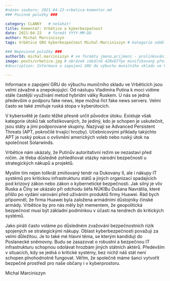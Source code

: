 ```yaml
---
#název souboru: 2021-04-22-vrbetice-komentar.md
### Povinné položky ###

category: CLANKY   # nešahat!
title: Komentář: Vrbětice a kyberbezpečnost
date: 2021-04-22   # formát YYYY-MM-DD
author: Michal Marciniszyn
tags: Vrbětice GRU kyberbezpečnost Michal-Marciniszyn # kategorie odděleny mezerami, např. volby zemědělství životní-prostředí piráti (viz https://jihomoravsky.pirati.cz/tags/)

### Nepovinné položky ###
authorId: michal.marciniszyn # ve formátu jmeno.prijmeni - prolinkování s profilem přes uid
image: posts/vrbetice.jpg # obrázek ideálně 420x677px minifikovaný přes https://tinypng.com/
#description: Informace o zapojení GRU do výbuchu muničního skladu ve Vrběticích jsou velmi závažné a znepokojující. Od nástupu Vladimíra Putina k moci vidíme stále častější využívání metod hybridní války Ruskem. U nás se jedná především o podporu fake news, lépe možná říct fake news servers. Velmi často se také zmiňuje ruská stopa v kyberútocích. 

---
```

Informace o zapojení GRU do výbuchu muničního skladu ve Vrběticích jsou velmi závažné a znepokojující. Od nástupu Vladimíra Putina k moci vidíme stále častější využívání metod hybridní války Ruskem. U nás se jedná především o podporu fake news, lépe možná říct fake news servers. Velmi často se také zmiňuje ruská stopa v kyberútocích. 

V kybersvětě je často těžké přesně určit původce útoku. Existuje však kategorie útoků tak sofistikovaných, že jediný, kdo je schopen je uskutečnit, jsou státy a jimi podporované skupiny. Nazývají se Advanced Persistent Threats (APT, pokročilé trvající hrozby). Učebnicovými příklady takýchto APT je ruský pokus o ovlivnění amerických voleb nebo ruský útok na společnost Solarwinds.

Vrbětice nám ukázaly, že Putinův autoritativní režim se nezastaví před ničím. Je třeba důsledně zohledňovat otázky národní bezpečnosti u strategických nákupů a projektů. 

Myslím tím nejen tolikrát zmiňovaný tendr na Dukovany II, ale i nákupy IT systémů pro kritickou infrastrukturu států a jiných organizací spadajících pod krizový zákon nebo zákon o kybernetické bezpečnosti. Jak silný je vliv Ruska a Číny se ukázalo při odchodu šéfa NÚKIBu Dušana Navrátila, které přišlo po vydání varování před užíváním produktů firmy Huawei. Rád bych připomněl, že firma Huawei byla založena armádními důstojníky čínské armády. Vrbětice by pro nás měly být mementem, že geopolitická bezpečnost musí být základní podmínkou v účasti na tendrech do kritických systémů.


Jako piráti často voláme po důsledném zvažování bezpečnostních rizik spojených se strategickými nákupy. Oblast kyberbezpečnosti považuji za velmi důležitou. Je to také mé hlavní téma, se kterým kandiduji do Poslanecké sněmovny. Budu se zasazovat o robustní a bezpečnou IT infrastrukturu schopnou odolávat hrozbám jiných státních aktérů. Především v situacích, kdy se jedná o kritické systémy, bez nichž náš stát není schopen plnohodnotně fungovat. Věřím, že společně máme šanci vytvořit bezpečné prostředí pro naše občany i v kyberprostoru. 

Michal Marciniszyn
